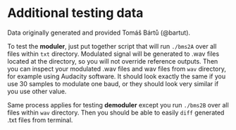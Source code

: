# Additional testing data

Data originally generated and provided Tomáš Bártů (@bartut).

To test the **moduler**, just put together script that will run `./bms2A` over all files within `txt` directory. Modulated signal will be generated to .wav files located at the directory, so you will not override reference outputs. Then you can inspect your modulated .wav files and wav files from `wav` directory, for example using Audacity software. It should look exactly the same if you use 30 samples to modulate one baud, or they should look very similar if you use other value.

Same process applies for testing **demoduler** except you run `./bms2B` over all files within `wav` directory. Then you should be able to easily `diff` generated .txt files from terminal.


